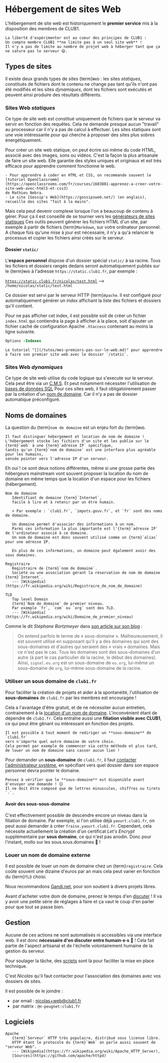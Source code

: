 Hébergement de sites Web
========================

L'hébergement de site web est historiquement le **premier service** mis à la disposition des membres de CLUB1.

```{important}
La liberté d'expérimenter est au coeur des principes de CLUB1 :
Un compte membre CLUB1 **ne limite pas à un seul site web** !
Il n'y a pas de limite au nombre de projet web à héberger tant que ça ne sature pas le serveur 😄.
```



Types de sites
--------------


Il existe deux grands types de sites {term}`Web` : les sites _statiques_,
constitués de fichiers dont le contenu ne change pas tant qu'ils n'ont pas
été modifiés et les sites _dynamiques_, dont les fichiers sont exécutés et
peuvent ainsi produire des résultats différents.

### Sites Web _statiques_

Ce type de site web est constitué uniquement de fichiers que le serveur va servir en fonction des requêtes.
Cela ne demande presque aucun "travail" au processeur car il n'y a pas de calcul à effectuer.
Les sites statiques sont une voie intéressante pour qui cherche à proposer des sites plus sobres énergétiquement.

Pour créer un site web statique, on peut écrire soi même du code HTML,
associé avec des images, sons ou vidéos.
C'est la façon la plus artisanale de faire un site web.
Elle garantie des styles uniques et originaux et est très efficace pour apprendre comment fonctionne le web.

```{tip}
- Pour apprendre à coder en HTML et CSS, on recommande souvent le
[tutoriel OpenClassromm](https://openclassrooms.com/fr/courses/1603881-apprenez-a-creer-votre-site-web-avec-html5-et-css3)
de Mathieu Nebra.
- Le site [Gossip's Web](https://gossipsweb.net/) (en anglais), recueille des sites "fait à la mains".
```

Mais cela peut devenir complexe lorsque l'on a beaucoup de contenu à gérer.
Pour ça il est conseillé de se tourner vers les [générateurs de sites statiques](https://fr.wikipedia.org/wiki/G%C3%A9n%C3%A9rateur_de_site_statique)
Ces outils peuvent générer les fichiers HTML d'un site, par exemple à partir de fichiers {term}`Markdown`,
sur votre ordinateur personnel.
A chaque fois qu'une mise à jour est nécessaire, il n'y a qu'à relancer le processus et
copier les fichiers ainsi créés sur le serveur.

#### Dossier `static/`

L'**espace personnel** dispose d'un dossier spécial `static/` à sa racine.
Tous les fichiers et dossiers rangés dedans seront automatiquement publiés
sur le {term}`Web` à l'adresse `https://static.club1.fr`, par exemple :

[`https://static.club1.fr/nicolas/test.html`](https://static.club1.fr/nicolas/test.html)
--> `/home/nicolas/static/test.html`

Ce dossier est servi par le serveur HTTP {term}`Apache`.
Il est configuré pour automatiquement générer un _index_ affichant la liste
des fichiers et dossiers qu'il contient.

Pour ne pas afficher cet index, il est possible soit de créer un fichier
`index.html` qui contiendra la page à afficher à la place, soit d'ajouter
un fichier caché de configuration Apache `.htaccess` contenant au moins la
ligne suivante.

```apache
Options -Indexes
```

```{admonition} Voir aussi
Le tutoriel "[](/tutos/mes-premiers-pas-sur-le-web.md)" pour apprendre à faire son premier site web avec le dossier `/static`.
```

### Sites Web _dynamiques_

Ce type de site web utilise du code logique qui s'execute sur le serveur.
Cela peut être via un [C.M.S](https://fr.wikipedia.org/wiki/Syst%C3%A8me_de_gestion_de_contenu).
Et peut notamment nécessiter l'utilisation de [bases de données SQL](sql.md)
Pour ces sites web, il faut obligatoirement passer par la création d'un [nom de domaine](#noms-de-domaines).
Car il n'y a pas de dossier automatique préconfiguré.


Noms de domaines
----------------

La question du {term}`nom de domaine` est un enjeu fort du {term}`Web`.

```{important}
Il faut distinguer hébergement et location de nom de domaine !
L'hébergement stocke les fichiers d'un site et les publie sur le {term}`web` à une {term}`adresse IP` spécifique,
tandis qu'un {term}`nom de domaine` est une interface plus agréable pour les humains,
sensée pointer vers l'adresse IP d'un serveur.
```

Eh oui ! ce sont deux notions différentes, même si une grosse partie des hébergeurs mainstream
vont souvent proposer la location du nom de domaine
en même temps que la location d'un espace pour les fichiers (hébergement).



```{glossary}
Nom de domaine
   Identifiant de domaine {term}`Internet`,
   facile à lire et à retenir par un être humain.

   > Par exemple : `club1.fr`, `impots.gouv.fr`, et `fr` sont des noms de domaine.

   Un domaine permet d'associer des informations à un nom.
   Parmi ces information la plus importante est l'{term}`adresse IP` de l'ordinateur associé à ce domaine.
   Un nom de domaine est donc souvent utilisé comme un {term}`alias` pour une adresse IP.
   
   En plus de ces informations, un domaine peut également avoir des sous domaines.

Registraire
   Registraire de {term}`nom de domaine`.
   Société ou une association gérant la réservation de nom de domaine {term}`Internet`.
   --- [Wikipedia](https://fr.wikipedia.org/wiki/Registraire_de_nom_de_domaine)

TLD
   Top level Domain
   {term}`Nom de domaine` de premier niveau.
   Par exemple `fr`, `com` ou `org` sont des TLD.
   --- [Wikipedia](https://fr.wikipedia.org/wiki/Domaine_de_premier_niveau)
```

Comme le dit *Stéphane Bortzmeyer* dans [son article sur son blog](https://www.bortzmeyer.org/parties-nom-domaine.html) :

> On entend parfois le terme de « sous-domaine ».
> Malheureusement, il est souvent utilisé en supposant qu'il y a des domaines
> qui sont des sous-domaines et d'autres qui seraient des « vrais » domaines.
> Mais ce n'est pas le cas. Tous les domaines sont des sous-domaines d'un autre
> (à part le cas particulier de la racine, le début des domaines).
> Ainsi, `signal.eu.org` est un sous-domaine de `eu.org`, lui-même un sous-domaine de `org`,
> lui-même sous-domaine de la racine.

### Utiliser un sous domaine de `club1.fr`

Pour faciliter la création de projets et aider à la spontanéité,
l'utilisation de **sous-domaines** de `club1.fr` par les membres est encouragée !

Cela a l'avantage d'être gratuit, et de ne nécessiter aucun entretien,
contrairement à la [location d'un nom de domaine](#louer-un-nom-de-domaine-externe).
L'inconvénient étant de dépendre de `club1.fr`.
Cela entraîne aussi une **filiation visible avec CLUB1**,
ce qui peut être gênant ou intéressant en fonction des projets.

```{tip}
Il est possible à tout moment de rediriger un **sous-domaine** de `club1.fr`
vers n'importe quel autre domaine de votre choix.
Cela permet par exemple de commencer via cette méthode et plus tard,
de louer un nom de domaine sans casser aucun lien !
```

Pour demander un **sous-domaine** de `club1.fr`,
il faut [contacter l'administrateur système](#gestion),
en spécifiant vers quel dossier dans son espace personnel devra pointer le domaine.

```{warning}
Pensez à vérifier que le **sous-domaine** est disponible avant d'envoyer une demande ! 😉
Il ne doit être composé que de lettres minuscules, chiffres ou tirets `-`.
```


#### Avoir des sous-sous-domaine


C'est effectivement possible de descendre encore un niveau dans la filiation de domaine.
Par exemple, si l'on utilise déjà `yaourt.club1.fr`, on peut aussi demander à créer `fraise.yaourt.club1.fr`.
Cependant, cela nécessite actuellement la création d'un certificat _Let's Encrypt_ supplémentaire par **sous domaine**,
ce qui n'est pas anodin. Donc pour l'instant, mollo sur les sous.sous.domaines 🐌 !


### Louer un nom de domaine externe

Il est possible de louer un nom de domaine chez un {term}`registraire`.
Cela coûte souvent une dizaine d'euros par an mais cela peut varier en fonction du {term}`TLD` choisi.

Nous recommandons [Gandi.net](https://www.gandi.net/fr/domain), pour son soutient à divers projets libres.

Avant d'acheter votre dom de domaine, prenez le temps d'en [discuter](#gestion) !
Il va y avoir une petite série de réglages à faire
et ça vaut le coup d'en parler pour que tout se passe bien.


Gestion
-------

Aucune de ces actions ne sont automatisés ni accessibles via une interface web.
Il est donc **nécessaire d'en discuter entre humain&middot;e&middot;s** 🍺 !
Cela fait partie de l'aspect artisanal et de l'échelle volontairement humaine de la gestion du serveur.

Pour soulager la tâche,
des [scripts](https://github.com/club-1/hosting) sont là pour faciliter la mise en place technique.

C'est _Nicolas_ qu'il faut contacter pour l'association des domaines avec vos dossiers de sites.

Il est possible de le joindre :

- par email : <nicolas+web@club1.fr>
- par matrix : `@n-peugnet:club1.fr`



Logiciels
---------

```{glossary}
Apache
   {term}`Serveur` HTTP très populaire, distribué sous license libre.
   HTTP étant le protocole du {term}`Web` on parle aussi souvent de "serveur Web".
   --- [Wikipedia](https://fr.wikipedia.org/wiki/Apache_HTTP_Server),
   [Sources](https://github.com/apache/httpd)
```
